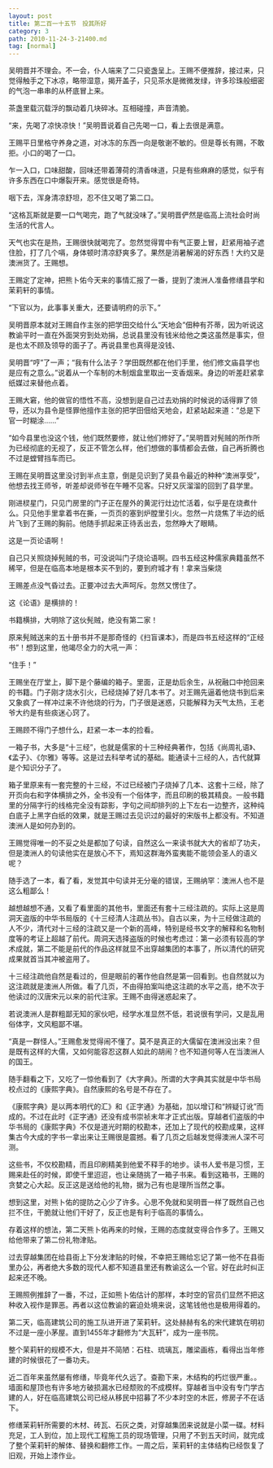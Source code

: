 ```yaml
---
layout: post
title: 第二百一十五节　投其所好
category: 3
path: 2010-11-24-3-21400.md
tag: [normal]
---
```


吴明晋并不理会。不一会，仆人端来了二只瓷盏呈上。王赐不便推辞，接过来，只觉得触手之下冰凉，略带湿意，揭开盖子，只见茶水是微微发绿，许多珍珠般细密的气泡一串串的从杯底冒上来。

茶盏里载沉载浮的飘动着几块碎冰。互相碰撞，声音清脆。

“来，先喝了凉快凉快！”吴明晋说着自己先喝一口，看上去很是满意。

王赐平日里格守养身之道，对冰冻的东西一向是敬谢不敏的。但是尊长有赐，不敢拒。小口的喝了一口。

乍一入口，口味甜酸，回味还带着薄荷的清香味道，只是有些麻麻的感觉，似乎有许多东西在口中爆裂开来。感觉很是奇特。

咽下去，浑身清凉舒坦，忍不住又喝了第二口。

“这格瓦斯就是要一口气喝完，跑了气就没味了。”吴明晋俨然是临高上流社会时尚生活的代言人。

天气也实在是热，王赐很快就喝完了。忽然觉得胃中有气正要上冒，赶紧用袖子遮住脸，打了几个嗝，身体顿时清凉舒爽多了。果然是消暑解渴的好东西！大约又是澳洲货了。王赐想。

王赐定了定神，把熊卜佑今天来的事情汇报了一番，提到了澳洲人准备修缮县学和茉莉轩的事情。

“下官以为，此事事关重大，还要请明府的示下。”

吴明晋原本就对王赐自作主张的把学田交给什么“天地会”佃种有芥蒂，因为听说这教谕平时一直在外面哭穷到处劝捐，总说县里没有钱米给他之类这虽然是事实，但是也太不顾及领导的面子了。再说县里也真得是没钱、

吴明晋“哼”了一声；“我有什么法子？学田既然都在他们手里，他们修文庙县学也是应有之意么。”说着从一个车制的木制烟盒里取出一支香烟来。身边的听差赶紧拿纸媒过来替他点着。

王赐大窘，他的做官的悟性不高，没想到是自己过去劝捐的时候说的话得罪了领导，还以为县令是怪罪他擅作主张的把学田佃给天地会，赶紧站起来道：“总是下官一时糊涂……”

“如今县里也没这个钱，他们既然要修，就让他们修好了。”吴明晋对髡贼的所作所为已经彻底的无视了，反正不管怎么样，他们想做的事情都会去做，自己再折腾也不过是螳臂挡车而已。

王赐在吴明晋这里没讨到半点主意，倒是见识到了吴县令最近的种种“澳洲享受”，他想去找王师爷，听差却说师爷在午睡不见客。只好又灰溜溜的回到了县学里。

刚进棂星门，只见门房里的门子正在屋外的黄泥行灶边忙活着，似乎是在烧煮什么。只见他手里拿着书在撕，一页页的塞到炉膛里引火。忽然一片烧焦了半边的纸片飞到了王赐的胸前。他随手抓起来正待丢出去，忽然睁大了眼睛。

这是一页论语啊！

自己只关照烧掉髡贼的书，可没说叫门子烧论语啊。四书五经这种儒家典籍虽然不稀罕，但是在临高本地是根本买不到的，要到府城才有！拿来当柴烧

王赐差点没气昏过去。正要冲过去大声呵斥。忽然又愣住了。

这《论语》是横排的！

书籍横排，大明除了这伙髡贼，绝没有第二家！

原来髡贼送来的五十册书并不是那奇怪的《扫盲课本》，而是四书五经这样的“正经书”！想到这里，他竭尽全力的大吼一声：

“住手！”

王赐坐在厅堂上，脚下是个藤编的箱子。里面，正是劫后余生，从祝融口中抢回来的书籍。门子刚才烧水引火，已经烧掉了好几本书了。对王赐先逼着他烧书到后来又象疯了一样冲过来不许他烧的行为，门子很是迷惑，只能解释为天气太热，王老爷大约是有些痰迷心窍了。

王赐顾不得门子想什么，赶紧一本一本的捡看。

一箱子书，大多是“十三经”，也就是儒家的十三种经典著作，包括《尚周礼语》、《孟子》、《尔雅》等等。这是过去科举考试的基础。能通读十三经的人，古代就算是个知识分子了。

箱子里原来有一套完整的十三经，不过已经被门子烧掉了几本、这套十三经，除了开页向右和字体横排之外，全书没有一个俗体字，而且印刷的极其精良。一般书籍里的分隔字行的线格完全没有踪影，字句之间却排列的上下左右一边整齐，这种纯白底子上黑字白纸的效果，就是王赐过去见识过的最好的宋版书上都没有。不知道澳洲人是如何办到的。

王赐觉得唯一的不妥之处是都加了句读，自然这么一来读书就大大的省却了功夫，但是澳洲人的句读他实在是放心不下，焉知这群海外蛮夷能不能领会圣人的语义呢？

随手选了一本，看了看，发觉其中句读并无分毫的错误，王赐纳罕：澳洲人也不是这么粗鄙么！

越想越想不通，又看了看里面的其他书，里面还有套十三经注疏的。实际上这是周洞天盗版的中华书局版的《十三经清人注疏丛书》。自古以来，为十三经做注疏的人不少，清代对十三经的注疏又是一个新的高峰，特别是经书文字的解释和名物制度等的考证上超越了前代。周洞天选择盗版的时候也考虑过：第一必须有较高的学术成就，第二不能是前代的作品这样就显不出穿越集团的本事了，所以清代的研究成果就首当其冲被盗用了。

十三经注疏他自然是看过的，但是眼前的著作他自然是第一回看到。也自然就以为这注疏就是澳洲人所做。看了几页，不由得拍案叫绝这注疏的水平之高，绝不次于他读过的汉唐宋元以来的前代注家。王赐不由得迷惑起来了。

若说澳洲人是群粗鄙无知的家伙吧，经学水准显然不低，若说很有学问，又是乱用俗体字，文风粗鄙不堪。

“真是一群怪人。”王赐愈发觉得闹不懂了。莫不是真正的大儒留在澳洲没出来？但是既有这样的大儒，又如何能容忍这群人如此的胡闹？也不知道何等人在当澳洲人的国王。

随手翻看之下，又吃了一惊他看到了《大字典》。所谓的大字典其实就是中华书局校点过的《康熙字典》。自然康熙的名号是不存在了。

《康熙字典》是以两本明代的汇》和《正字通》为基础，加以增订和“辨疑订讹”而成的。不过在此时《正字通》还没有成书崇祯末年才正式出版。穿越者们盗版的中华书局的《康熙字典》不仅是道光时期的校勘本，还加上了现代的校勘成果，这样集古今大成的字书一拿出来让王赐很是震撼。看了几页之后越发觉得澳洲人深不可测。

这些书，不仅校勘精，而且印刷精美到他爱不释手的地步。读书人爱书是习惯，王赐来赴任的时候，即使千里迢迢，也让亲随挑了一箱子书来。看到这箱书，王赐的贪婪之心大起。反正这是送给他的礼物，据为己有也是理所当然之事。

想到这里，对熊卜佑的提防之心少了许多。心思不免就和吴明晋一样了既然自己也拦不住，干脆就让他们干好了，反正也是有利于临高的事情么。

存着这样的想法，第二天熊卜佑再来的时候，王赐的态度就变得合作多了。王赐又给他带来了第二份礼物津贴。

过去穿越集团在给县衙上下分发津贴的时候，不幸把王赐给忘记了第一他不在县衙里办公，再者绝大多数的现代人都不知道县里还有教谕这么一个官。好在此时纠正起来还不晚。

王赐照例推辞了一番，不过，正如熊卜佑估计的那样，本时空的官员们显然不把这种收入视作是罪恶。再者以这位教谕的窘迫处境来说，这笔钱他也是极用得着的。

第二天，临高建筑公司的施工队进开进了茉莉轩。这处赫赫有名的宋代建筑在明初不过是一座小茅屋。直到1455年才翻修为“大瓦轩”，成为一座书院。

整个茉莉轩的规模不大，但是并不简陋：石柱、琉璃瓦，雕梁画栋，看得出当年修建的时候很花了一番功夫。

近二百年来虽然屡有修缮，毕竟年代久远了。查勘下来，木结构的朽烂很严重。。墙面和屋顶也有许多地方破损漏水已经颓败的不成模样。穿越者当中没有专门学古建的人，好在临高建筑公司已经从移民中招募了不少本时空的木匠，修房子不在话下。

修缮茉莉轩所需要的木材、砖瓦、石灰之类，对穿越集团来说就是小菜一碟。材料充足，工人到位，加上现代工程施工员的现场管理，只用了不到五天时间，就完成了整个茉莉轩的解体、替换和翻修工作。一周之后，茉莉轩的主体结构已经恢复了旧观，开始上漆作业。